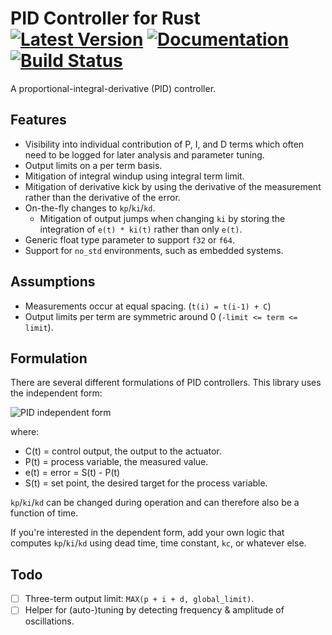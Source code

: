 # PID Controller for Rust [![Latest Version]][crates.io] [![Documentation]][docs.rs] [![Build Status]][travis] 

[Build Status]: https://api.travis-ci.org/braincore/pid-rs.svg?branch=master
[travis]: https://travis-ci.org/braincore/pid-rs
[Latest Version]: https://img.shields.io/crates/v/pid.svg
[crates.io]: https://crates.io/crates/pid
[Documentation]: https://docs.rs/pid/badge.svg
[docs.rs]: https://docs.rs/pid

A proportional-integral-derivative (PID) controller.

## Features

* Visibility into individual contribution of P, I, and D terms which often
  need to be logged for later analysis and parameter tuning.
* Output limits on a per term basis.
* Mitigation of integral windup using integral term limit.
* Mitigation of derivative kick by using the derivative of the measurement
  rather than the derivative of the error.
* On-the-fly changes to `kp`/`ki`/`kd`.
  * Mitigation of output jumps when changing `ki` by storing the integration of
    `e(t) * ki(t)` rather than only `e(t)`.
* Generic float type parameter to support `f32` or `f64`.
* Support for `no_std` environments, such as embedded systems.

## Assumptions

* Measurements occur at equal spacing. (`t(i) = t(i-1) + C`)
* Output limits per term are symmetric around 0 (`-limit <= term <= limit`).

## Formulation

There are several different formulations of PID controllers. This library
uses the independent form:

![PID independent form](
https://latex.codecogs.com/gif.latex?C(t)&space;=&space;&space;K_p&space;\cdot&space;e(t)&space;&plus;&space;K_i&space;\cdot&space;\int{e(t)dt}&space;-&space;K_d&space;\cdot&space;\frac{dP(t)}{dt})

where:
- C(t) = control output, the output to the actuator.
- P(t) = process variable, the measured value.
- e(t) = error = S(t) - P(t)
- S(t) = set point, the desired target for the process variable.

`kp`/`ki`/`kd` can be changed during operation and can therefore also be a
function of time.

If you're interested in the dependent form, add your own logic that computes
`kp`/`ki`/`kd` using dead time, time constant, `kc`, or whatever else.

## Todo

- [ ] Three-term output limit: `MAX(p + i + d, global_limit)`.
- [ ] Helper for (auto-)tuning by detecting frequency & amplitude of
      oscillations.
